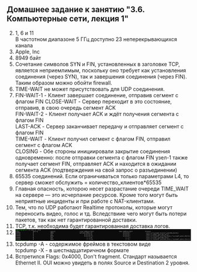 ## Домашнее задание к занятию "3.6. Компьютерные сети, лекция 1"

2. 1, 6 и 11  
В частотном диапазоне 5 ГГц доступно 23 неперекрывающихся канала
3. Apple, Inc
4. 8949 байт
5. Сочетание символов SYN и FIN, установленных в заголовке TCP, является неприемлимым, поскольку оно требует как установления соединения (через SYN), так и завершения соединения (через FIN). Таким образом можно обойти firewall.
6. TIME-WAIT не может присутствовать для UDP соединения.
7. FIN-WAIT-1 - Клиент завершает соединение, отправив сегмент с флагом FIN
CLOSE-WAIT - Сервер переходит в это состояние, отправив, в свою очередь сегмент ACK  
FIN-WAIT-2 - Клиент получает ACK и ждёт получения сегмента с флагом FIN  
LAST-ACK - Сервер заканчивает передачу и отправляет сегмент с флагом FIN  
TIME-WAIT - Клиент получил сегмент с флагом FIN, отправил сегмент с флагом ACK  
CLOSING - Обе стороны инициировали закрытие соединения одновременно: после отправки сегмента с флагом FIN узел-1 также получает сегмент FIN, отправляет ACK и находится в ожидании сегмента ACK (подтверждения на свой запрос о разъединении)
8. 65535 соединений. Если ограничиваться только параметрами L4, то сервер сможет обслужить = количество_клиентов*65535
9. Главная опасность, которою несет разрастание очереди TIME_WAIT на сервере — это исчерпание ресурсов. Кроме того могут быть неприятные инциденты и при работе с NAT-клиентами.
10. Тем, что по UDP работают Realtime протоколы, которые могут переносить видео, голос и тд. Вследствиие чего могут быть потери пакетов, так как нет гарантированной доставки.
11. TCP, т.к. необходима будет гарантированная доставка логов.
12. <img align="top" src="img/ss.jpg">	<!--![ss](img/ss.jpg)--> 
13. tcpdump -A - содержимое фреймов в текстовом виде  
tcpdump -X - в шестнадцатиричном формате
14. Встретился Flags: 0x4000, Don't fragment. Стандарт называется Ethernet II. OUI можно увидеть в полях Source и Destination 2 уровня.